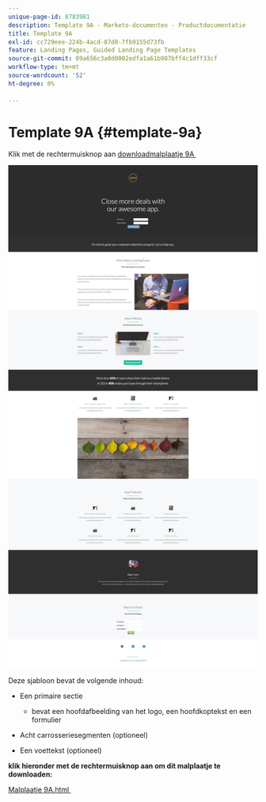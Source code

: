 ```yaml
---
unique-page-id: 8783981
description: Template 9A - Marketo-documenten - Productdocumentatie
title: Template 9A
exl-id: cc729eee-224b-4acd-87d8-7fb9155d73fb
feature: Landing Pages, Guided Landing Page Templates
source-git-commit: 09a656c3a0d0002edfa1a61b987bff4c1dff33cf
workflow-type: tm+mt
source-wordcount: '52'
ht-degree: 0%

---
```


# Template 9A {#template-9a}

Klik met de rechtermuisknop aan [&#x200B; downloadmalplaatje 9A &#x200B;](https://experienceleague.adobe.com/landing/marketo/lp-templates/template-9a.html?lang=nl-NL)

![](assets/image2015-7-28-15-3a9-3a26.png)

Deze sjabloon bevat de volgende inhoud:

* Een primaire sectie

   * bevat een hoofdafbeelding van het logo, een hoofdkoptekst en een formulier

* Acht carrosseriesegmenten (optioneel)
* Een voettekst (optioneel)

**klik hieronder met de rechtermuisknop aan om dit malplaatje te downloaden:**

[&#x200B; Malplaatje 9A.html &#x200B;](https://experienceleague.adobe.com/landing/marketo/lp-templates/template-9a.html?lang=nl-NL)
